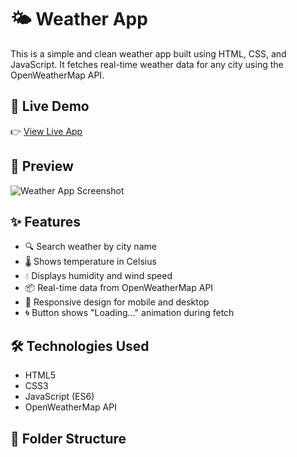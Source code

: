 # 🌤️ Weather App

This is a simple and clean weather app built using HTML, CSS, and JavaScript. It fetches real-time weather data for any city using the OpenWeatherMap API.

## 🔗 Live Demo

👉 [View Live App](https://capable-longma-8c587c.netlify.app)

## 📸 Preview

![Weather App Screenshot](./screenshot.png)

## ✨ Features

- 🔍 Search weather by city name  
- 🌡️ Shows temperature in Celsius  
- 💧 Displays humidity and wind speed  
- 📦 Real-time data from OpenWeatherMap API  
- 📱 Responsive design for mobile and desktop  
- 🌀 Button shows "Loading..." animation during fetch

## 🛠️ Technologies Used

- HTML5
- CSS3
- JavaScript (ES6)
- OpenWeatherMap API

## 📁 Folder Structure

